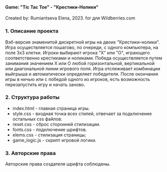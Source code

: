 

#### Game: "Tic Tac Toe" - "Крестики-Нолики"
Created by: Rumiantseva Elena, 2023.
for для Wildberries.com

### 1. Описание проекта
Вэб-версия знаменитой дискретной игры на двоих "Крестики-нолики".
Игра осуществляется пошагово, по очереди, с одного компьютера, на поле 3х3 клетки.
Игроки выбирают игрока "Х" или "О", играющего соответственно крестиками и ноликами.
Победа осуществляется путем занимания значением Х или О любой горизонтальной, вертикальной или диагональной линии игрового поля.
Игра отслеживает комбинации выйгрыша и автоматически определяет победителя.
После окончания игры в ничью или с победой одного из игроков, есть возможность перезапустить игру и начать заново.

### 2. Структура работы
- index.html - главная страница игры.
- style.css - входная точка всех стилей, отвечает за подключение остальных css файлов.
- reset.css - сброс сторонней стилизации.
- fonts.css - подключение шрифтов.
- elems.css - стилизация страницы;
- game_logic.js - скрипт игровой логики.

### 3. Авторские права
Авторские права создателя шрифта соблюдены.
